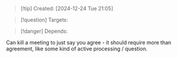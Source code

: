 
>[!tip] Created: [2024-12-24 Tue 21:05]

>[!question] Targets: 

>[!danger] Depends: 

Can kill a meeting to just say you agree - it should require more than agreement, like some kind of active processing / question.